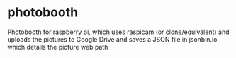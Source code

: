 # photobooth
Photobooth for raspberry pi, which uses raspicam (or clone/equivalent) and uploads the pictures to Google Drive and saves a JSON file in jsonbin.io which details the picture web path
